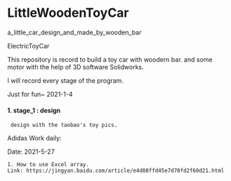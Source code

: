 # LittleWoodenToyCar
a_little_car_design_and_made_by_wooden_bar


ElectricToyCar
<br>

This repository is record to build a toy car with woodern bar.
and some motor with the help of 3D software Solidworks.

I will record every stage of the program.

Just for fun~
                        2021-1-4

#### 1. stage_1 : design
     design with the taobao's toy pics.



Adidas Work daily:  

Date: 2021-5-27  

    1. How to use Excel array.  
    Link: https://jingyan.baidu.com/article/e4d08ffd45e7d70fd2f60d21.html  
    

